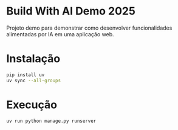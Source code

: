 # Build With AI Demo 2025

Projeto demo para demonstrar como desenvolver funcionalidades alimentadas por IA em uma aplicação web.

# Instalação

```bash
pip install uv
uv sync --all-groups
```

# Execução

```bash
uv run python manage.py runserver
```
